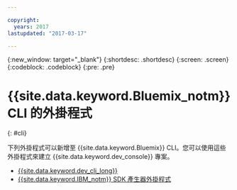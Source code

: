 ```yaml
---

copyright:
  years: 2017
lastupdated: "2017-03-17"

---
```

{:new_window: target="_blank"}
{:shortdesc: .shortdesc}
{:screen: .screen}
{:codeblock: .codeblock}
{:pre: .pre}

# {{site.data.keyword.Bluemix_notm}} CLI 的外掛程式
{: #cli}

下列外掛程式可以新增至 {{site.data.keyword.Bluemix}} CLI。您可以使用這些外掛程式來建立 {{site.data.keyword.dev_console}} 專案。 

* [{{site.data.keyword.dev_cli_long}}](dev_cli.html)
* [{{site.data.keyword.IBM_notm}} SDK 產生器外掛程式](sdk_cli.html)
